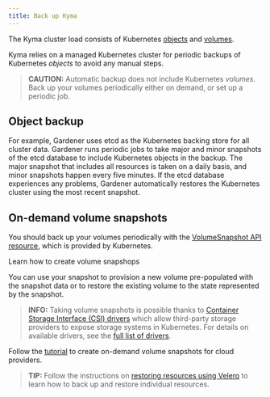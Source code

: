 ```yaml
---
title: Back up Kyma
---
```

The Kyma cluster load consists of Kubernetes [objects](https://kubernetes.io/docs/concepts/overview/working-with-objects/kubernetes-objects/) and [volumes](https://kubernetes.io/docs/concepts/storage/volumes/). 

Kyma relies on a managed Kubernetes cluster for periodic backups of Kubernetes _objects_ to avoid any manual steps.

>**CAUTION:** Automatic backup does not include Kubernetes _volumes_. Back up your volumes periodically either on demand, or set up a periodic job.

## Object backup

For example, Gardener uses etcd as the Kubernetes backing store for all cluster data. Gardener runs periodic jobs to take major and minor snapshots of the etcd database to include Kubernetes objects in the backup. The major snapshot that includes all resources is taken on a daily basis, and minor snapshots happen every five minutes. If the etcd database experiences any problems, Gardener automatically restores the Kubernetes cluster using the most recent snapshot.

## On-demand volume snapshots

You should back up your volumes periodically  with the [VolumeSnapshot API resource](https://kubernetes.io/docs/concepts/storage/volume-snapshots/#volumesnapshots), which is provided by Kubernetes.

Learn how to create volume snapshops 

You can use your snapshot to provision a new volume pre-populated with the snapshot data or to restore the existing volume to the state represented by the snapshot.

>**INFO:** Taking volume snapshots is possible thanks to [Container Storage Interface (CSI) drivers](https://kubernetes-csi.github.io/docs/) which allow third-party storage providers to expose storage systems in Kubernetes. For details on available drivers, see the [full list of drivers](https://kubernetes-csi.github.io/docs/drivers.html).



Follow the [tutorial](#tutorials-create-on-demand-volume-snapshots-for-cloud-providers) to create on-demand volume snapshots for cloud providers. 

>**TIP:** Follow the instructions on [restoring resources using Velero](#tutorials-restore-resources-using-velero) to learn how to back up and restore individual resources.
